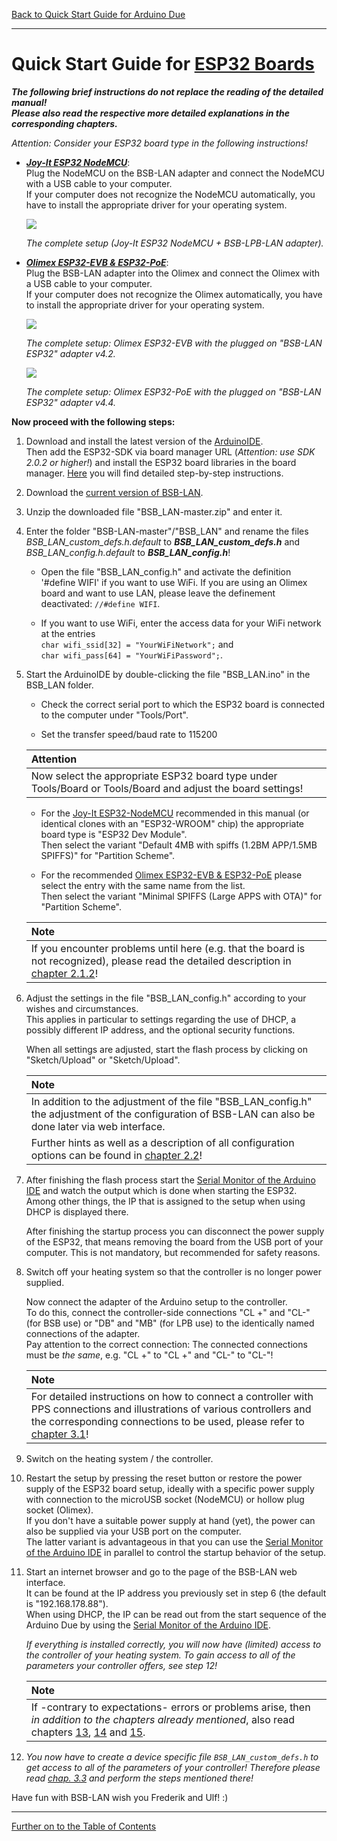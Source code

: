 [Back to Quick Start Guide for Arduino Due](QSG_DUE.md)  

   
---   
       
# Quick Start Guide for [ESP32 Boards](chap01.md#13-esp32)  
***The following brief instructions do not replace the reading of the detailed manual!***  
***Please also read the respective more detailed explanations in the corresponding chapters.***  
   
*Attention: Consider your ESP32 board type in the following instructions!*   

- ***[Joy-It ESP32 NodeMCU](chap01.md#1311-esp32-nodemcu-joy-it)***:  
  Plug the NodeMCU on the BSB-LAN adapter and connect the NodeMCU with a USB cable to your computer.  
  If your computer does not recognize the NodeMCU automatically, you have to install the appropriate driver for your operating system.   
  
  <img src="https://raw.githubusercontent.com/1coderookie/BSB-LPB-LAN_EN/master/docs/pics/ESP32nodeMCU+Adapter.jpeg">
    
  *The complete setup (Joy-It ESP32 NodeMCU + BSB-LPB-LAN adapter).*      
  
- ***[Olimex ESP32-EVB & ESP32-PoE](chap01.md#1312-esp32-olimex--esp32-evb)***:  
  Plug the BSB-LAN adapter into the Olimex and connect the Olimex with a USB cable to your computer.  
  If your computer does not recognize the Olimex automatically, you have to install the appropriate driver for your operating system.  
  
  <img src="https://raw.githubusercontent.com/1coderookie/BSB-LPB-LAN_EN/master/docs/pics/OlimexESP32EVB_v42_small.jpg">
    
  *The complete setup: Olimex ESP32-EVB with the plugged on "BSB-LAN ESP32" adapter v4.2.*  
  
  <img src="https://raw.githubusercontent.com/1coderookie/BSB-LPB-LAN_EN/master/docs/pics/OlimexESP32PoE_v44_small.jpg">  
  
  *The complete setup: Olimex ESP32-PoE with the plugged on "BSB-LAN ESP32" adapter v4.4.*
  
**Now proceed with the following steps:**    
  
1. Download and install the latest version of the [ArduinoIDE](https://www.arduino.cc/en/Main/Software).  
   Then add the ESP32-SDK via board manager URL (*Attention: use SDK 2.0.2 or higher!*) and install the ESP32 board libraries in the board manager. [Here](chap12.md#1212-esp32) you will find detailed step-by-step instructions. 

2. Download the [current version of BSB-LAN](https://github.com/fredlcore/bsb_lan/archive/master.zip).  

3. Unzip the downloaded file "BSB_LAN-master.zip" and enter it.  

4. Enter the folder "BSB-LAN-master"/"BSB_LAN" and rename the files *BSB_LAN_custom_defs.h.default* to ***BSB_LAN_custom_defs.h*** and *BSB_LAN_config.h.default* to ***BSB_LAN_config.h***!  
   
   - Open the file "BSB_LAN_config.h" and activate the definition '#define WIFI' if you want to use WiFi. If you are using an Olimex board and want to use LAN, please leave the definement deactivated: `//#define WIFI`.  
   
   - If you want to use WiFi, enter the access data for your WiFi network at the entries  
     `char wifi_ssid[32] = "YourWiFiNetwork";` and  
     `char wifi_pass[64] = "YourWiFiPassword";`.  
  
5. Start the ArduinoIDE by double-clicking the file "BSB_LAN.ino" in the BSB_LAN folder.  
  
   - Check the correct serial port to which the ESP32 board is connected to the computer under "Tools/Port".  
  
   - Set the transfer speed/baud rate to 115200  
  
   | Attention |
   |:----------|
   | Now select the appropriate ESP32 board type under Tools/Board or Tools/Board and adjust the board settings! |  
   
   - For the [Joy-It ESP32-NodeMCU](chap01.md#1311-esp32-nodemcu-joy-it) recommended in this manual (or identical clones with an "ESP32-WROOM" chip) the appropriate board type is "ESP32 Dev Module".  
     Then select the variant "Default 4MB with spiffs (1.2BM APP/1.5MB SPIFFS)" for "Partition Scheme".  
     
   - For the recommended [Olimex ESP32-EVB & ESP32-PoE](chap01.md#1312-esp32-olimex-esp32-evb-esp32-poe) please select the entry with the same name from the list.  
     Then select the variant "Minimal SPIFFS (Large APPS with OTA)" for "Partition Scheme".  
  
   | Note |
   |:-----|
   | If you encounter problems until here (e.g. that the board is not recognized), please read the detailed description in [chapter 2.1.2](chap02.md#212-installation-onto-the-esp32)! |      
  
6. Adjust the settings in the file "BSB_LAN_config.h" according to your wishes and circumstances.  
   This applies in particular to settings regarding the use of DHCP, a possibly different IP address, and the optional security functions.  
  
   When all settings are adjusted, start the flash process by clicking on "Sketch/Upload" or "Sketch/Upload".  
  
   | Note |
   |:-----|
   | In addition to the adjustment of the file "BSB_LAN_config.h" the adjustment of the configuration of BSB-LAN can also be done later via web interface. |   
   | Further hints as well as a description of all configuration options can be found in [chapter 2.2](chap02.md#22-configuration)! |    
    
7. After finishing the flash process start the [Serial Monitor of the Arduino IDE](chap12.md#122-serial-monitor) and watch the output which is done when starting the ESP32. Among other things, the IP that is assigned to the setup when using DHCP is displayed there.  
  
   After finishing the startup process you can disconnect the power supply of the ESP32, that means  removing the board from the USB port of your computer. This is not mandatory, but recommended for safety reasons.  
  
8. Switch off your heating system so that the controller is no longer power supplied.  
   
   Now connect the adapter of the Arduino setup to the controller.  
   To do this, connect the controller-side connections "CL +" and "CL-" (for BSB use) or "DB" and "MB" (for LPB use) to the identically named connections of the adapter.  
   Pay attention to the correct connection: The connected connections must be *the same*, e.g. "CL +" to "CL +" and "CL-" to "CL-"!  
   
   | Note |
   |:-----|
   | For detailed instructions on how to connect a controller with PPS connections and illustrations of various controllers and the corresponding connections to be used, please refer to [chapter 3.1](chap03.md#31-connecting-the-adapter)! |  
    
9. Switch on the heating system / the controller.

10. Restart the setup by pressing the reset button or restore the power supply of the ESP32 board setup, ideally with a specific power supply with connection to the microUSB socket (NodeMCU) or hollow plug socket (Olimex).  
    If you don't have a suitable power supply at hand (yet), the power can also be supplied via your USB port on the computer.  
    The latter variant is advantageous in that you can use the [Serial Monitor of the Arduino IDE](chap12.md#122-serial-monitor) in parallel to control the startup behavior of the setup.  

11. Start an internet browser and go to the page of the BSB-LAN web interface.  
    It can be found at the IP address you previously set in step 6 (the default is "192.168.178.88").  
    When using DHCP, the IP can be read out from the start sequence of the Arduino Due by using the [Serial Monitor of the Arduino IDE](chap12.md#122-serial-monitor).  
  
    *If everything is installed correctly, you will now have (limited) access to the controller of your heating system. To gain access to all of the parameters your controller offers, see step 12!*    
    
    | Note |
    |:-----|
    | If -contrary to expectations- errors or problems arise, then *in addition to the chapters already mentioned*, also read chapters [13](chap13.md), [14](chap14.md) and [15](chap15.md). |   
     
12. *You now have to create a device specific file `BSB_LAN_custom_defs.h` to get access to all of the parameters of your controller! Therefore please read [chap. 3.3](chap03.md#33-create-device-specific-parameter-list) and perform the steps mentioned there!*      

Have fun with BSB-LAN wish you Frederik and Ulf! :)  
      
---  

[Further on to the Table of Contents](toc.md)      

